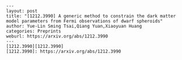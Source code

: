     ---
    layout: post
    title: "[1212.3990] A generic method to constrain the dark matter model parameters from Fermi observations of dwarf spheroids"
    author: Yue-Lin Sming Tsai,Qiang Yuan,Xiaoyuan Huang
    categories: Preprints
    weburl: https://arxiv.org/abs/1212.3990
    ---
    [1212.3990][1212.3990]
    [1212.3990]: https://arxiv.org/abs/1212.3990
